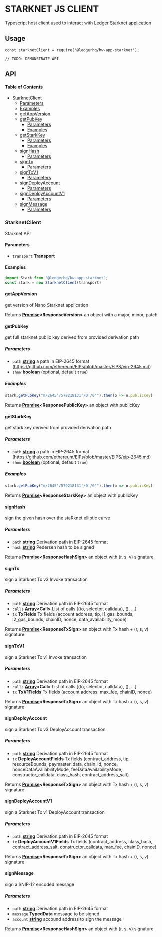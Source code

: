 # STARKNET JS CLIENT

Typescript host client used to interact with [Ledger Starknet application](https://github.com/LedgerHQ/app-starknet)

## Usage

    const starknetClient = require('@ledgerhq/hw-app-starknet');

    // TODO: DEMONSTRATE API

## API

<!-- Generated by documentation.js. Update this documentation by updating the source code. -->

#### Table of Contents

*   [StarknetClient](#starknetclient)
    *   [Parameters](#parameters)
    *   [Examples](#examples)
    *   [getAppVersion](#getappversion)
    *   [getPubKey](#getpubkey)
        *   [Parameters](#parameters-1)
        *   [Examples](#examples-1)
    *   [getStarkKey](#getstarkkey)
        *   [Parameters](#parameters-2)
        *   [Examples](#examples-2)
    *   [signHash](#signhash)
        *   [Parameters](#parameters-3)
    *   [signTx](#signtx)
        *   [Parameters](#parameters-4)
    *   [signTxV1](#signtxv1)
        *   [Parameters](#parameters-5)
    *   [signDeployAccount](#signdeployaccount)
        *   [Parameters](#parameters-6)
    *   [signDeployAccountV1](#signdeployaccountv1)
        *   [Parameters](#parameters-7)
    *   [signMessage](#signmessage)
        *   [Parameters](#parameters-8)

### StarknetClient

Starknet API

#### Parameters

*   `transport` **Transport** 

#### Examples

```javascript
import Stark from "@ledgerhq/hw-app-starknet";
const stark = new StarknetClient(transport)
```

#### getAppVersion

get version of Nano Starknet application

Returns **[Promise](https://developer.mozilla.org/docs/Web/JavaScript/Reference/Global_Objects/Promise)\<ResponseVersion>** an object with a major, minor, patch

#### getPubKey

get full starknet public key derived from provided derivation path

##### Parameters

*   `path` **[string](https://developer.mozilla.org/docs/Web/JavaScript/Reference/Global_Objects/String)** a path in EIP-2645 format (<https://github.com/ethereum/EIPs/blob/master/EIPS/eip-2645.md>)
*   `show` **[boolean](https://developer.mozilla.org/docs/Web/JavaScript/Reference/Global_Objects/Boolean)**  (optional, default `true`)

##### Examples

```javascript
stark.getPubKey("m/2645'/579218131'/0'/0'").then(o => o.publicKey)
```

Returns **[Promise](https://developer.mozilla.org/docs/Web/JavaScript/Reference/Global_Objects/Promise)\<ResponsePublicKey>** an object with publicKey

#### getStarkKey

get stark key derived from provided derivation path

##### Parameters

*   `path` **[string](https://developer.mozilla.org/docs/Web/JavaScript/Reference/Global_Objects/String)** a path in EIP-2645 format (<https://github.com/ethereum/EIPs/blob/master/EIPS/eip-2645.md>)
*   `show` **[boolean](https://developer.mozilla.org/docs/Web/JavaScript/Reference/Global_Objects/Boolean)**  (optional, default `true`)

##### Examples

```javascript
stark.getPubKey("m/2645'/579218131'/0'/0'").then(o => o.publicKey)
```

Returns **[Promise](https://developer.mozilla.org/docs/Web/JavaScript/Reference/Global_Objects/Promise)\<ResponseStarkKey>** an object with publicKey

#### signHash

sign the given hash over the staRknet elliptic curve

##### Parameters

*   `path` **[string](https://developer.mozilla.org/docs/Web/JavaScript/Reference/Global_Objects/String)** Derivation path in EIP-2645 format
*   `hash` **[string](https://developer.mozilla.org/docs/Web/JavaScript/Reference/Global_Objects/String)** Pedersen hash to be signed

Returns **[Promise](https://developer.mozilla.org/docs/Web/JavaScript/Reference/Global_Objects/Promise)\<ResponseHashSign>** an object with (r, s, v) signature

#### signTx

sign a Starknet Tx v3 Invoke transaction

##### Parameters

*   `path` **[string](https://developer.mozilla.org/docs/Web/JavaScript/Reference/Global_Objects/String)** Derivation path in EIP-2645 format
*   `calls` **[Array](https://developer.mozilla.org/docs/Web/JavaScript/Reference/Global_Objects/Array)\<Call>** List of calls \[(to, selector, calldata), (), ...]
*   `tx` **TxFields** Tx fields (account address, tip, l1\_gas_bounds, l2\_gas_bounds, chainID, nonce, data_availability_mode)

Returns **[Promise](https://developer.mozilla.org/docs/Web/JavaScript/Reference/Global_Objects/Promise)\<ResponseTxSign>** an object with Tx hash + (r, s, v) signature

#### signTxV1

sign a Starknet Tx v1 Invoke transaction

##### Parameters

*   `path` **[string](https://developer.mozilla.org/docs/Web/JavaScript/Reference/Global_Objects/String)** Derivation path in EIP-2645 format
*   `calls` **[Array](https://developer.mozilla.org/docs/Web/JavaScript/Reference/Global_Objects/Array)\<Call>** List of calls \[(to, selector, calldata), (), ...]
*   `tx` **TxV1Fields** Tx fields (account address, max_fee, chainID, nonce)

Returns **[Promise](https://developer.mozilla.org/docs/Web/JavaScript/Reference/Global_Objects/Promise)\<ResponseTxSign>** an object with Tx hash + (r, s, v) signature

#### signDeployAccount

sign a Starknet Tx v3 DeployAccount transaction

##### Parameters

*   `path` **[string](https://developer.mozilla.org/docs/Web/JavaScript/Reference/Global_Objects/String)** Derivation path in EIP-2645 format
*   `tx` **DeployAccountFields** Tx fields (contract_address, tip, resourceBounds, paymaster_data, chain_id, nonce, nonceDataAvailabilityMode, feeDataAvailabilityMode, constructor_calldata, class_hash, contract_address_salt)

Returns **[Promise](https://developer.mozilla.org/docs/Web/JavaScript/Reference/Global_Objects/Promise)\<ResponseTxSign>** an object with Tx hash + (r, s, v) signature

#### signDeployAccountV1

sign a Starknet Tx v1 DeployAccount transaction

##### Parameters

*   `path` **[string](https://developer.mozilla.org/docs/Web/JavaScript/Reference/Global_Objects/String)** Derivation path in EIP-2645 format
*   `tx` **DeployAccountV1Fields** Tx fields (contract_address, class_hash, contract_address_salt, constructor_calldata, max_fee, chainID, nonce)

Returns **[Promise](https://developer.mozilla.org/docs/Web/JavaScript/Reference/Global_Objects/Promise)\<ResponseTxSign>** an object with Tx hash + (r, s, v) signature

#### signMessage

sign a SNIP-12 encoded message

##### Parameters

*   `path` **[string](https://developer.mozilla.org/docs/Web/JavaScript/Reference/Global_Objects/String)** Derivation path in EIP-2645 format
*   `message` **TypedData** message to be signed
*   `account` **[string](https://developer.mozilla.org/docs/Web/JavaScript/Reference/Global_Objects/String)** accound address to sign the message

Returns **[Promise](https://developer.mozilla.org/docs/Web/JavaScript/Reference/Global_Objects/Promise)\<ResponseHashSign>** an object with (r, s, v) signature
